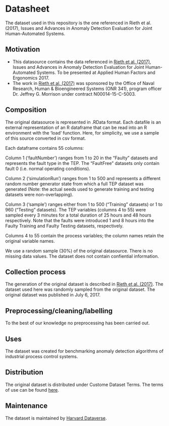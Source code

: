 # Datasheet

The dataset used in this repository is the one referenced in Rieth et al. (2017), Issues and Advances in Anomaly Detection Evaluation for Joint Human-Automated Systems. 

## Motivation

- This datasource contains the data referenced in [Rieth et al. (2017)](https://doi.org/10.7910/DVN/6C3JR1), Issues and Advances in Anomaly Detection Evaluation for Joint Human-Automated Systems. To be presented at Applied Human Factors and Ergonomics 2017.
- The work in [Rieth et al. (2017)](https://doi.org/10.7910/DVN/6C3JR1) was sponsored by the Office of Naval Research, Human & Bioengineered Systems (ONR 341), program officer Dr. Jeffrey G. Morrison under contract N00014-15-C-5003. 

 
## Composition

The original datasource is represented in .RData format. Each datafile is an external representation of an R dataframe that can be read into an R environment with the ‘load’ function. Here, for simplicity, we use a sample of this source converted in csv format.

Each dataframe contains 55 columns:

Column 1 (‘faultNumber’) ranges from 1 to 20 in the “Faulty” datasets and represents the fault type in the TEP. The “FaultFree” datasets only contain fault 0 (i.e. normal operating conditions).

Column 2 (‘simulationRun’) ranges from 1 to 500 and represents a different random number generator state from which a full TEP dataset was generated (Note: the actual seeds used to generate training and testing datasets were non-overlapping).

Column 3 (‘sample’) ranges either from 1 to 500 (“Training” datasets) or 1 to 960 (“Testing” datasets). The TEP variables (columns 4 to 55) were sampled every 3 minutes for a total duration of 25 hours and 48 hours respectively. Note that the faults were introduced 1 and 8 hours into the Faulty Training and Faulty Testing datasets, respectively.

Columns 4 to 55 contain the process variables; the column names retain the original variable names.

We use a random sample (30%) of the original datasource. There is no missing data values. The dataset does not contain confiential information.

## Collection process

The generation of the original dataset is described in [Rieth et al. (2017)](https://doi.org/10.7910/DVN/6C3JR1). The dataset used here was randomly sampled from the original dataset.
The original dataset was published in July 6, 2017.

## Preprocessing/cleaning/labelling

To the best of our knowledge no preprocessing has been carried out.
 
## Uses

The dataset was created for benchmarking anomaly detection algorithms of industrial process control systems.


## Distribution

The original dataset is distributed under Custome Dataset Terms. The terms of use can be found [here](https://dataverse.harvard.edu/dataset.xhtml?persistentId=doi:10.7910/DVN/6C3JR1&version=1.0&selectTab=termsTab).


## Maintenance

The dataset is maintained by [Harvard Dataverse](https://dataverse.harvard.edu/).

